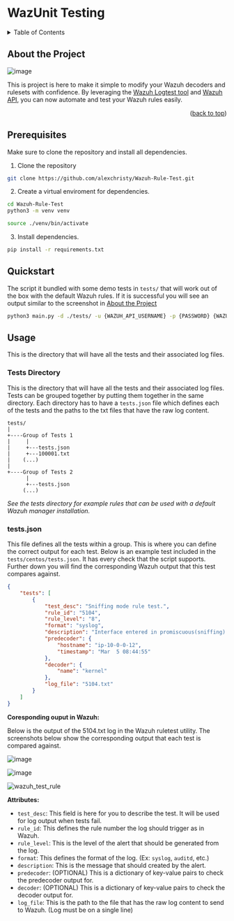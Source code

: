 <a name="readme-top"></a>

# WazUnit Testing

<!-- TABLE OF CONTENTS -->
<details>
  <summary>Table of Contents</summary>
  <ol>
    <li>
      <a href="#about-the-project">About The Project</a>
    </li>
    <li>
      <a href="#getting-started">Getting Started</a>
      <ul>
        <li><a href="#prerequisites">Prerequisites</a></li>
        <li><a href="#quickstart">Quickstart</a></li>
      </ul>
    </li>
    <li><a href="#usage">Usage</a></li>
  </ol>
</details>

## About the Project


![image](https://github.com/alexchristy/Wazuh-Unit-Test/assets/80216803/adc1e6b0-f37f-4813-901a-48f99a3adf79)


This is project is here to make it simple to modify your Wazuh decoders and rulesets with confidence. By leveraging the [Wazuh Logtest tool](https://documentation.wazuh.com/current/user-manual/ruleset/testing.html) and [Wazuh API](https://documentation.wazuh.com/current/user-manual/api/getting-started.html), you can now automate and test your Wazuh rules easily.

<p align="right">(<a href="#readme-top">back to top</a>)</p>

## Prerequisites

Make sure to clone the repository and install all dependencies.

1. Clone the repository

```bash
git clone https://github.com/alexchristy/Wazuh-Rule-Test.git
```
2. Create a virtual enviroment for dependencies.

```bash
cd Wazuh-Rule-Test
python3 -m venv venv
```
```bash
source ./venv/bin/activate
```

3. Install dependencies.

```bash
pip install -r requirements.txt
```

## Quickstart

The script it bundled with some demo tests in `tests/` that will work out of the box with the default Wazuh rules. If it is successful you will see an output similar to the screenshot in [About the Project](#About-the-Project)

```bash
python3 main.py -d ./tests/ -u {WAZUH_API_USERNAME} -p {PASSWORD} {WAZUH_MANAGER_IP_OR_HOSTNAME}
```

## Usage

This is the directory that will have all the tests and their associated log files.

### Tests Directory

This is the directory that will have all the tests and their associated log files. Tests can be grouped together by putting them together in the same directory. Each directory has to have a `tests.json` file which defines each of the tests and the paths to the txt files that have the raw log content.

```
tests/
|
+----Group of Tests 1
|     |
|     +---tests.json
|     +---100001.txt
|    (...)
|
+----Group of Tests 2
      |
      +---tests.json
     (...)
```

*See the tests directory for example rules that can be used with a default Wazuh manager installation.*

### tests.json

This file defines all the tests within a group. This is where you can define the correct output for each test. Below is an example test included in the `tests/centos/tests.json`. It has every check that the script supports. Further down you will find the corresponding Wazuh output that this test compares against.

```json
{
    "tests": [
        {
            "test_desc": "Sniffing mode rule test.",
            "rule_id": "5104",
            "rule_level": "8",
            "format": "syslog",
            "description": "Interface entered in promiscuous(sniffing) mode.",
            "predecoder": {
                "hostname": "ip-10-0-0-12",
                "timestamp": "Mar  5 08:44:55"
            },
            "decoder": {
                "name": "kernel"
            },
            "log_file": "5104.txt"
        }
    ]
}
```

**Coresponding ouput in Wazuh:**

Below is the output of the 5104.txt log in the Wazuh ruletest utility. The screenshots below show the corresponding output that each test is compared against.

![image](https://github.com/alexchristy/Wazuh-Rule-Test/assets/80216803/26a0eaea-f027-4de9-ae1f-2403377a52c3)

![image](https://github.com/alexchristy/Wazuh-Rule-Test/assets/80216803/8da44219-a966-4485-ab9c-959393142af1)

![wazuh_test_rule](https://github.com/alexchristy/Wazuh-Rule-Test/assets/80216803/ed721891-1fb6-4a31-9fa3-7d5f10557b5e)

**Attributes:**

* `test_desc`: This field is here for you to describe the test. It will be used for log output when tests fail.
* `rule_id`: This defines the rule number the log should trigger as in Wazuh.
* `rule_level`: This is the level of the alert that should be generated from the log.
* `format`: This defines the format of the log. (Ex: `syslog`, `auditd`, etc.)
* `description`: This is the message that should created by the alert.
* `predecoder`: (OPTIONAL) This is a dictionary of key-value pairs to check the predecoder output for.
* `decoder`: (OPTIONAL) This is a dictionary of key-value pairs to check the decoder output for.
* `log_file`: This is the path to the file that has the raw log content to send to Wazuh. (Log must be on a single line)
